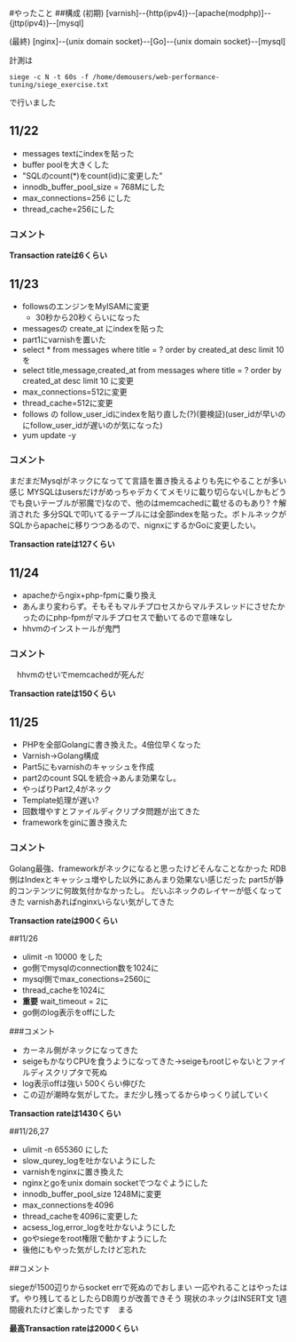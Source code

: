 #やったこと
##構成
(初期)
[varnish]--{http(ipv4)}--[apache(modphp)]--{jttp(ipv4)}--[mysql]

(最終)
[nginx]--{unix domain socket}--[Go]--{unix domain socket}--[mysql]



計測は

`siege -c N -t 60s -f /home/demousers/web-performance-tuning/siege_exercise.txt`

で行いました

## 11/22

 + messages textにindexを貼った
 + buffer poolを大きくした
 + "SQLのcount(*)をcount(id)に変更した"
 + innodb_buffer_pool_size = 768Mにした
 + max_connections=256 にした
 + thread_cache=256にした

### コメント

**Transaction rateは6くらい**

## 11/23

 + followsのエンジンをMyISAMに変更
 	+ 30秒から20秒くらいになった
 + messagesの create_at にindexを貼った
 + part1にvarnishを置いた
 + select * from messages where title = ? order by created_at desc limit 10を
 + select title,message,created_at from messages where title = ? order by created_at desc limit 10 に変更
 + max_connections=512に変更
 + thread_cache=512に変更
 + follows の follow_user_idにindexを貼り直した(?)(要検証)(user_idが早いのにfollow_user_idが遅いのが気になった)
 + yum update -y

### コメント

まだまだMysqlがネックになってて言語を置き換えるよりも先にやることが多い感じ
MYSQLはusersだけがめっちゃデカくてメモリに載り切らない(しかもどうでも良いテーブルが邪魔で)なので、他のはmemcachedに載せるのもあり?
↑解消された
多分SQLで叩いてるテーブルには全部indexを貼った。ボトルネックがSQLからapacheに移りつつあるので、nignxにするかGoに変更したい。

**Transaction rateは127くらい**

## 11/24
 + apacheからngix+php-fpmに乗り換え
  + あんまり変わらず。そもそもマルチプロセスからマルチスレッドにさせたかったのにphp-fpmがマルチプロセスで動いてるので意味なし
 + hhvmのインストールが鬼門

### コメント
　hhvmのせいでmemcachedが死んだ

 **Transaction rateは150くらい**

## 11/25

 + PHPを全部Golangに書き換えた。4倍位早くなった
 + Varnish->Golang構成
 + Part5にもvarnishのキャッシュを作成
 + part2のcount SQLを統合->あんま効果なし。
 + やっぱりPart2,4がネック
  + Template処理が遅い?
 + 回数増やすとファイルディクリプタ問題が出てきた
 + frameworkをginに置き換えた

### コメント

Golang最強、frameworkがネックになると思ったけどそんなことなかった
RDB側はIndexとキャッシュ増やした以外にあんまり効果ない感じだった
part5が静的コンテンツに何故気付かなかったし。
だいぶネックのレイヤーが低くなってきた
varnishあればnginxいらない気がしてきた

**Transaction rateは900くらい**

##11/26
 + ulimit -n 10000 をした
 + go側でmysqlのconnection数を1024に
 + mysql側でmax_conections=2560に
 + thread_cacheを1024に
 +  **重要** wait_timeout = 2に
 + go側のlog表示をoffにした

###コメント

 + カーネル側がネックになってきた
 + seigeもかなりCPUを食うようになってきた->seigeもrootじゃないとファイルディスクリプタで死ぬ
 + log表示offは強い 500くらい伸びた
 + この辺が潮時な気がしてた。まだ少し残ってるからゆっくり試していく

**Transaction rateは1430くらい**

##11/26,27

 + ulimit -n 655360 にした
 + slow_qurey_logを吐かないようにした
 + varnishをnginxに置き換えた
 + nginxとgoをunix domain socketでつなぐようにした
 + innodb_buffer_pool_size 1248Mに変更
 + max_connectionsを4096
 + thread_cacheを4096に変更した
 + acsess_log,error_logを吐かないようにした
 + goやsiegeをroot権限で動かすようにした
 + 後他にもやった気がしたけど忘れた

##コメント

siegeが1500辺りからsocket errで死ぬのでおしまい
一応やれることはやったはず。やり残してるとしたらDB周りが改善できそう
現状のネックはINSERT文
1週間疲れたけど楽しかったです　まる

**最高Transaction rateは2000くらい** 
